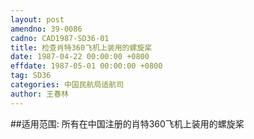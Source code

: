 ```yaml
---
layout: post
amendno: 39-0086
cadno: CAD1987-SD36-01
title: 检查肖特360飞机上装用的螺旋桨
date: 1987-04-22 00:00:00 +0800
effdate: 1987-05-01 00:00:00 +0800
tag: SD36
categories: 中国民航局适航司
author: 王春林
---
```


##适用范围:
所有在中国注册的肖特360飞机上装用的螺旋桨

